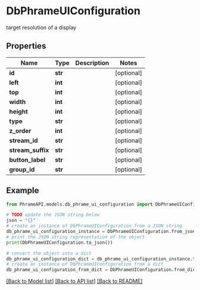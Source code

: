 # DbPhrameUIConfiguration

target resolution of a display

## Properties

Name | Type | Description | Notes
------------ | ------------- | ------------- | -------------
**id** | **str** |  | [optional] 
**left** | **int** |  | [optional] 
**top** | **int** |  | [optional] 
**width** | **int** |  | [optional] 
**height** | **int** |  | [optional] 
**type** | **str** |  | [optional] 
**z_order** | **int** |  | [optional] 
**stream_id** | **str** |  | [optional] 
**stream_suffix** | **str** |  | [optional] 
**button_label** | **str** |  | [optional] 
**group_id** | **str** |  | [optional] 

## Example

```python
from PhrameAPI.models.db_phrame_ui_configuration import DbPhrameUIConfiguration

# TODO update the JSON string below
json = "{}"
# create an instance of DbPhrameUIConfiguration from a JSON string
db_phrame_ui_configuration_instance = DbPhrameUIConfiguration.from_json(json)
# print the JSON string representation of the object
print(DbPhrameUIConfiguration.to_json())

# convert the object into a dict
db_phrame_ui_configuration_dict = db_phrame_ui_configuration_instance.to_dict()
# create an instance of DbPhrameUIConfiguration from a dict
db_phrame_ui_configuration_from_dict = DbPhrameUIConfiguration.from_dict(db_phrame_ui_configuration_dict)
```
[[Back to Model list]](../README.md#documentation-for-models) [[Back to API list]](../README.md#documentation-for-api-endpoints) [[Back to README]](../README.md)


